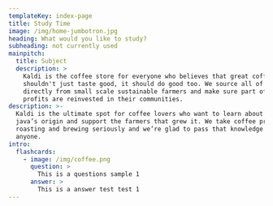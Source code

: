 ```yaml
---
templateKey: index-page
title: Study Time
image: /img/home-jumbotron.jpg
heading: What would you like to study?
subheading: not currently used
mainpitch:
  title: Subject
  description: >
    Kaldi is the coffee store for everyone who believes that great coffee
    shouldn't just taste good, it should do good too. We source all of our beans
    directly from small scale sustainable farmers and make sure part of the
    profits are reinvested in their communities.
description: >-
  Kaldi is the ultimate spot for coffee lovers who want to learn about their
  java’s origin and support the farmers that grew it. We take coffee production,
  roasting and brewing seriously and we’re glad to pass that knowledge to
  anyone.
intro:
  flashcards:
    - image: /img/coffee.png
      question: >
        This is a questions sample 1
      answer: >
        This is a answer test test 1
---
```


